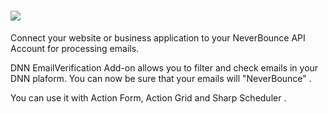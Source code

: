 # ![](/assets/emailverification150x388w.png)



Connect your website or business application to your NeverBounce API Account for processing emails.

DNN EmailVerification Add-on allows you to filter and check emails in your DNN plaform. You can now be sure that your emails will "NeverBounce" .

You can use it with Action Form, Action Grid and Sharp Scheduler .

